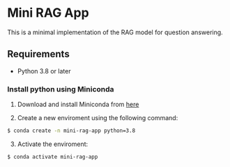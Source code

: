 # Mini RAG App

This is a minimal implementation of the RAG model for question answering.

## Requirements

- Python 3.8 or later

### Install python using Miniconda

1) Download and install Miniconda from [here](https://www.anaconda.com/docs/main#quick-command-line-install)

2) Create a new enviroment using the following command:
```bash
$ conda create -n mini-rag-app python=3.8
```

3) Activate the enviroment:
```bash
$ conda activate mini-rag-app
```
